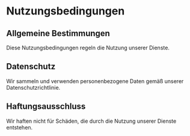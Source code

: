 # Nutzungsbedingungen

## Allgemeine Bestimmungen
Diese Nutzungsbedingungen regeln die Nutzung unserer Dienste.

## Datenschutz
Wir sammeln und verwenden personenbezogene Daten gemäß unserer Datenschutzrichtlinie.

## Haftungsausschluss
Wir haften nicht für Schäden, die durch die Nutzung unserer Dienste entstehen.
